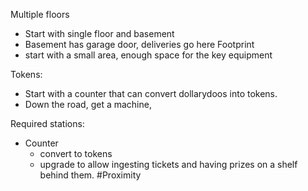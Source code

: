Multiple floors
* Start with single floor and basement
* Basement has garage door, deliveries go here
Footprint
* start with a small area, enough space for the key equipment

Tokens:
* Start with a counter that can convert dollarydoos into tokens.
* Down the road, get a machine,

Required stations:
* Counter
	* convert to tokens
	* upgrade to allow ingesting tickets and having prizes on a shelf behind them. #Proximity 
	
	
	


